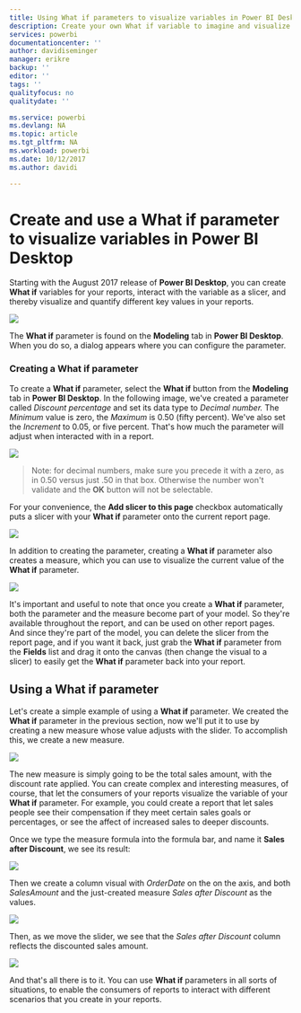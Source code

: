 ```yaml
---
title: Using What if parameters to visualize variables in Power BI Desktop
description: Create your own What if variable to imagine and visualize variables in Power BI reports
services: powerbi
documentationcenter: ''
author: davidiseminger
manager: erikre
backup: ''
editor: ''
tags: ''
qualityfocus: no
qualitydate: ''

ms.service: powerbi
ms.devlang: NA
ms.topic: article
ms.tgt_pltfrm: NA
ms.workload: powerbi
ms.date: 10/12/2017
ms.author: davidi

---
```

# Create and use a What if parameter to visualize variables in Power BI Desktop
Starting with the August 2017 release of **Power BI Desktop**, you can create **What if** variables for your reports, interact with the variable as a slicer, and thereby visualize and quantify different key values in your reports.

![](media/desktop-what-if/what-if_01.png)

The **What if** parameter is found on the **Modeling** tab in **Power BI Desktop**. When you do so, a dialog appears where you can configure the parameter.

### Creating a What if parameter
To create a **What if** parameter, select the **What if** button from the **Modeling** tab in **Power BI Desktop**. In the following image, we've created a parameter called *Discount percentage* and set its data type to *Decimal number.* The *Minimum* value is zero, the *Maximum* is 0.50 (fifty percent). We've also set the *Increment* to 0.05, or five percent. That's how much the parameter will adjust when interacted with in a report.

![](media/desktop-what-if/what-if_02.png)

> Note: for decimal numbers, make sure you precede it with a zero, as in 0.50 versus just .50 in that box. Otherwise the number won't validate and the **OK** button will not be selectable.
> 
> 

For your convenience, the **Add slicer to this page** checkbox automatically puts a slicer with your **What if** parameter onto the current report page.

![](media/desktop-what-if/what-if_03.png)

In addition to creating the parameter, creating a **What if** parameter also creates a measure, which you can use to visualize the current value of the **What if** parameter.

![](media/desktop-what-if/what-if_04.png)

It's important and useful to note that once you create a **What if** parameter, both the parameter and the measure become part of your model. So they're available throughout the report, and can be used on other report pages. And since they're part of the model, you can delete the slicer from the report page, and if you want it back, just grab the **What if** parameter from the **Fields** list and drag it onto the canvas (then change the visual to a slicer) to easily get the **What if** parameter back into your report.

## Using a What if parameter
Let's create a simple example of using a **What if** parameter. We created the **What if** parameter in the previous section, now we'll put it to use by creating a new measure whose value adjusts with the slider. To accomplish this, we create a new measure.

![](media/desktop-what-if/what-if_05.png)

The new measure is simply going to be the total sales amount, with the discount rate applied. You can create complex and interesting measures, of course, that let the consumers of your reports visualize the variable of your **What if** parameter. For example, you could create a report that let sales people see their compensation if they meet certain sales goals or percentages, or see the affect of increased sales to deeper discounts.

Once we type the measure formula into the formula bar, and name it **Sales after Discount**, we see its result:

![](media/desktop-what-if/what-if_06.png)

Then we create a column visual with *OrderDate* on the on the axis, and both *SalesAmount* and the just-created measure *Sales after Discount* as the values.

![](media/desktop-what-if/what-if_07.png)

Then, as we move the slider, we see that the *Sales after Discount* column reflects the discounted sales amount.

![](media/desktop-what-if/what-if_08.png)

And that's all there is to it. You can use **What if** parameters in all sorts of situations, to enable the consumers of reports to interact with different scenarios that you create in your reports.

